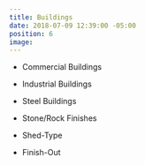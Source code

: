 ```yaml
---
title: Buildings
date: 2018-07-09 12:39:00 -05:00
position: 6
image: 
---
```


* Commercial Buildings

* Industrial Buildings

* Steel Buildings

* Stone/Rock Finishes

* Shed-Type

* Finish-Out